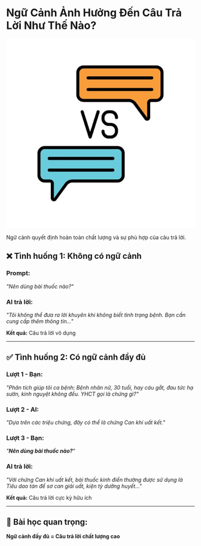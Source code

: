 # Ngữ Cảnh Ảnh Hưởng Đến Câu Trả Lời Như Thế Nào?

![Conversation Comparison](../../images/chapter-2/2.8-conversation-comparison.jpg)

Ngữ cảnh quyết định hoàn toàn chất lượng và sự phù hợp của câu trả lời.

## ❌ **Tình huống 1: Không có ngữ cảnh**

### Prompt:
*"Nên dùng bài thuốc nào?"*

### AI trả lời:
*"Tôi không thể đưa ra lời khuyên khi không biết tình trạng bệnh. Bạn cần cung cấp thêm thông tin..."*

**Kết quả:** Câu trả lời vô dụng

---

## ✅ **Tình huống 2: Có ngữ cảnh đầy đủ**

### Lượt 1 - Bạn:
*"Phân tích giúp tôi ca bệnh: Bệnh nhân nữ, 30 tuổi, hay cáu gắt, đau tức hạ sườn, kinh nguyệt không đều. YHCT gọi là chứng gì?"*

### Lượt 2 - AI:
*"Dựa trên các triệu chứng, đây có thể là chứng Can khí uất kết."*

### Lượt 3 - Bạn:
*"**Nên dùng bài thuốc nào?**"*

### AI trả lời:
*"Với chứng Can khí uất kết, bài thuốc kinh điển thường được sử dụng là Tiêu dao tán để sơ can giải uất, kiện tỳ dưỡng huyết..."*

**Kết quả:** Câu trả lời cực kỳ hữu ích

---

## 🎯 **Bài học quan trọng:**
**Ngữ cảnh đầy đủ = Câu trả lời chất lượng cao**